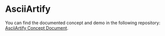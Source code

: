 # AsciiArtify

You can find the documented concept and demo in the following repository: [AsciiArtify Concept Document](https://github.com/ashcherbatyi/AsciiArtify/blob/main/doc/Concept.md).